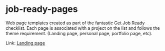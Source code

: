 # job-ready-pages
Web page templates created as part of the fantastic [Get Job Ready](https://github.com/P1xt/p1xt-guides/blob/master/deprecated/job-ready-javascript-edition-3.0.md) checklist. Each page is associated with a project on the list and follows the theme requirement. (Landing page, personal page, portfolio page, etc). 

Link: [Landing page](https://bootler.github.io/job-ready-pages/Landing%20page/index.html)
